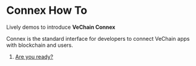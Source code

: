 # Connex How To

Lively demos to introduce **VeChain Connex**

Connex is the standard interface for developers to connect VeChain apps with blockchain and users.

1. [Are you ready?](are-you-ready.md)
